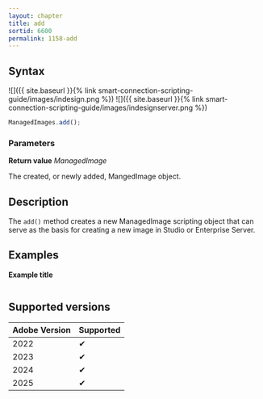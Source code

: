 ```yaml
---
layout: chapter
title: add
sortid: 6600
permalink: 1158-add
---
```


## Syntax

![]({{ site.baseurl }}{% link smart-connection-scripting-guide/images/indesign.png %}) ![]({{ site.baseurl }}{% link smart-connection-scripting-guide/images/indesignserver.png %})

```javascript
ManagedImages.add();
```

### Parameters

**Return value** _ManagedImage_

The created, or newly added, MangedImage object.

## Description

The `add()` method creates a new ManagedImage scripting object that can serve as the basis for creating a new image in Studio or Enterprise Server.

## Examples

**Example title**

```javascript

```

## Supported versions

| Adobe Version | Supported |
| ------------- | --------- |
| 2022          | ✔         |
| 2023          | ✔         |
| 2024          | ✔         |
| 2025          | ✔         |
